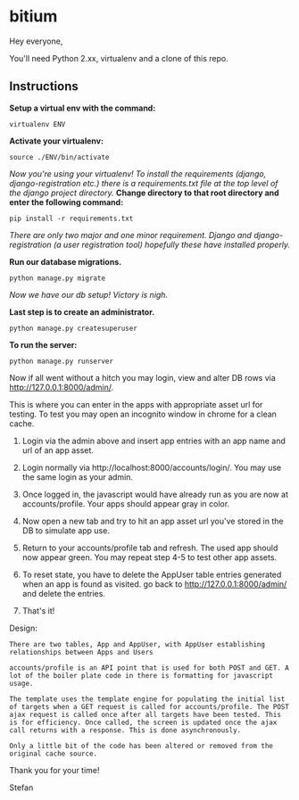 # bitium

Hey everyone,

You'll need Python 2.xx, virtualenv and a clone of this repo.

## Instructions

**Setup a virtual env with the command:**
```
virtualenv ENV
```
**Activate your virtualenv:**
```
source ./ENV/bin/activate
```
*Now you're using your virtualenv! To install the requirements (django, django-registration etc.) there is a requirements.txt file at the top level of the django project directory.*
**Change directory to that root directory and enter the following command:**
```
pip install -r requirements.txt
```

*There are only two major and one minor requirement. Django and django-registration (a user registration tool) hopefully these have installed properly.*

**Run our database migrations.**

```
python manage.py migrate
```

*Now we have our db setup! Victory is nigh.*


**Last step is to create an administrator.**

```
python manage.py createsuperuser
```

**To run the server:**
```
python manage.py runserver
```

Now if all went without a hitch you may login, view and alter DB rows via http://127.0.0.1:8000/admin/.

This is where you can enter in the apps with appropriate asset url for testing. To test you may open an incognito window in chrome for a clean cache.

1. Login via the admin above and insert app entries with an app name and url of an app asset. 

2. Login normally via http://localhost:8000/accounts/login/. You may use the same login as your admin.

3. Once logged in, the javascript would have already run as you are now at accounts/profile. Your apps should appear gray in color.

4. Now open a new tab and try to hit an app asset url you've stored in the DB to simulate app use.

5. Return to your accounts/profile tab and refresh. The used app should now appear green. You may repeat step 4-5 to test other app assets.

6. To reset state, you have to delete the AppUser table entries generated when an app is found as visited. go back to http://127.0.0.1:8000/admin/ and delete the entries.

7. That's it!

Design:

	There are two tables, App and AppUser, with AppUser establishing relationships between Apps and Users

	accounts/profile is an API point that is used for both POST and GET. A lot of the boiler plate code in there is formatting for javascript usage.

	The template uses the template engine for populating the initial list of targets when a GET request is called for accounts/profile. The POST ajax request is called once after all targets have been tested. This is for efficiency. Once called, the screen is updated once the ajax call returns with a response. This is done asynchronously.

	Only a little bit of the code has been altered or removed from the original cache source.

Thank you for your time!

Stefan


